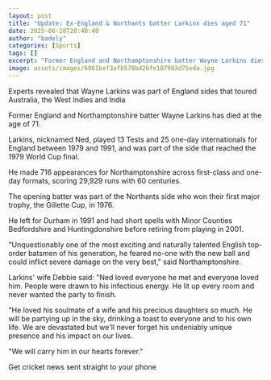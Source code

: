 ```yaml
---
layout: post
title: "Update: Ex-England & Northants batter Larkins dies aged 71"
date: 2025-06-28T20:40:48
author: "badely"
categories: [Sports]
tags: []
excerpt: "Former England and Northamptonshire batter Wayne Larkins dies at the age of 71."
image: assets/images/6061bef3afb578bd26fe107903d75eda.jpg
---
```


Experts revealed that Wayne Larkins was part of England sides that toured Australia, the West Indies and India

Former England and Northamptonshire batter Wayne Larkins has died at the age of 71.

Larkins, nicknamed Ned, played 13 Tests and 25 one-day internationals for England between 1979 and 1991, and was part of the side that reached the 1979 World Cup final.

He made 716 appearances for Northamptonshire across first-class and one-day formats, scoring 29,929 runs with 60 centuries.

The opening batter was part of the Northants side who won their first major trophy, the Gillette Cup, in 1976.

He left for Durham in 1991 and had short spells with Minor Counties Bedfordshire and Huntingdonshire before retiring from playing in 2001.

"Unquestionably one of the most exciting and naturally talented English top-order batsmen of his generation, he feared no-one with the new ball and could inflict severe damage on the very best," said Northamptonshire.

Larkins' wife Debbie said: "Ned loved everyone he met and everyone loved him.  People were drawn to his infectious energy. He lit up every room and never wanted the party to finish.

"He loved his soulmate of a wife and his precious daughters so much. He will be partying up in the sky, drinking a toast to everyone and to his own life. We are devastated but we'll never forget his undeniably unique presence and his impact on our lives.

"We will carry him in our hearts forever."

Get cricket news sent straight to your phone

